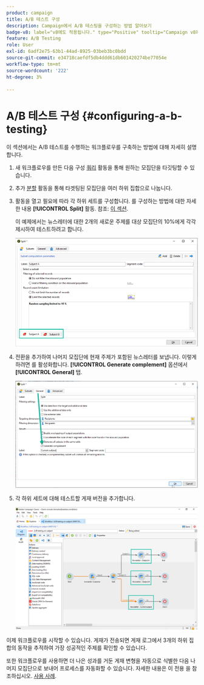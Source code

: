 ```yaml
---
product: campaign
title: A/B 테스트 구성
description: Campaign에서 A/B 테스팅을 구성하는 방법 알아보기
badge-v8: label="v8에도 적용됩니다." type="Positive" tooltip="Campaign v8에도 적용됩니다."
feature: A/B Testing
role: User
exl-id: 6adf2e75-63b1-44ad-8925-03beb3bc0bdd
source-git-commit: e34718caefdf5db4ddd61db601420274be77054e
workflow-type: tm+mt
source-wordcount: '222'
ht-degree: 3%

---
```


# A/B 테스트 구성 {#configuring-a-b-testing}

이 섹션에서는 A/B 테스트를 수행하는 워크플로우를 구축하는 방법에 대해 자세히 설명합니다.

1. 새 워크플로우를 만든 다음 구성 [쿼리](../../workflow/using/query.md) 활동을 통해 원하는 모집단을 타깃팅할 수 있습니다.

1. 추가 [분할](../../workflow/using/split.md) 활동을 통해 타겟팅된 모집단을 여러 하위 집합으로 나눕니다.

1. 활동을 열고 필요에 따라 각 하위 세트를 구성합니다. 를 구성하는 방법에 대한 자세한 내용 **[!UICONTROL Split]** 활동. 참조: [이 섹션](../../workflow/using/split.md).

   이 예제에서는 뉴스레터에 대한 2개의 새로운 주제를 대상 모집단의 10%에게 각각 제시하여 테스트하려고 합니다.

   ![](assets/ab-testing-split.png)

1. 전환을 추가하여 나머지 모집단에 현재 주제가 포함된 뉴스레터를 보냅니다. 이렇게 하려면 를 활성화합니다. **[!UICONTROL Generate complement]** 옵션에서 **[!UICONTROL General]** 탭.

   ![](assets/ab-testing-complement.png)

1. 각 하위 세트에 대해 테스트할 게재 버전을 추가합니다.

   ![](assets/ab-testing-delivery.png)

이제 워크플로우를 시작할 수 있습니다. 게재가 전송되면 게재 로그에서 3개의 하위 집합의 동작을 추적하여 가장 성공적인 주제를 확인할 수 있습니다.

또한 워크플로우를 사용하면 더 나은 성과를 거둔 게재 변형을 자동으로 식별한 다음 나머지 모집단으로 보내어 프로세스를 자동화할 수 있습니다. 자세한 내용은 이 전용 을 참조하십시오. [사용 사례](a-b-testing-use-case.md).

